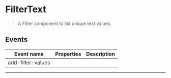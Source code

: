 # FilterText

> A Filter component to list unique text values.

## Events

| Event name        | Properties | Description |
| ----------------- | ---------- | ----------- |
| add-filter-values |            |

---
